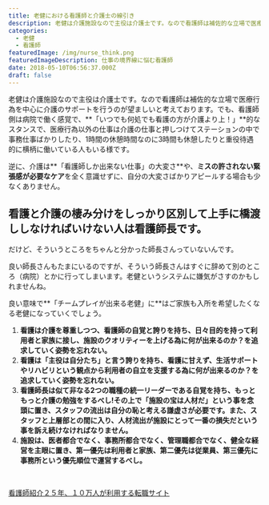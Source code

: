 ```yaml
---
title: 老健における看護師と介護士の線引き
description: 老健は介護施設なので主役は介護士です。なので看護師は補佐的な立場で医療行為を中心に介護のサポートを行うのが望ましいと考えております。
categories:
  - 老健
  - 看護師
featuredImage: /img/nurse_think.png
featuredImageDescription: 仕事の境界線に悩む看護師
date: 2018-05-10T06:56:37.000Z
draft: false
---
```

老健は介護施設なので主役は介護士です。なので看護師は補佐的な立場で医療行為を中心に介護のサポートを行うのが望ましいと考えております。でも、看護師側は病院で働く感覚で、**「いつでも何処でも看護の方が介護より上！」**的なスタンスで、医療行為以外の仕事は介護の仕事と押しつけてステーションの中で事務仕事ばかりしたり、1時間の休憩時間なのに3時間も休憩したりと重役待遇的に横柄に働いている人もいる様です。

逆に、介護は**「看護師しか出来ない仕事」の大変さ**や、**ミスの許されない緊張感が必要なケア**を全く意識せずに、自分の大変さばかりアピールする場合も少なくありません。

## 看護と介護の棲み分けをしっかり区別して上手に橋渡ししなければいけない人は看護師長です。

だけど、そういうところをちゃんと分かった師長さんっていないんです。

良い師長さんもたまにいるのですが、そういう師長さんはすぐに辞めて別のところ（病院）とかに行ってしまいます。老健というシステムに嫌気がさすのかもしれませんね。

良い意味で**「チームプレイが出来る老健」に**はご家族も入所を希望したくなる老健になっていくでしょう。

  1. **看護は介護を尊重しつつ、看護師の自覚と誇りを持ち、日々目的を持って利用者と家族に接し、施設のクオリティーを上げる為に何が出来るのか？を追求していく姿勢を忘れない。**
  2. **看護は「主役は自分たち」と言う誇りを持ち、看護に甘えず、生活サポートやリハビリという観点から利用者の自立を支援する為に何が出来るのか？を追求していく姿勢を忘れない。**
  3. **看護師長は似て非なる2つの職種の統一リーダーである自覚を持ち、もっともっと介護の勉強をするべし!その上で「施設の宝は人材だ」という事を念頭に置き、スタッフの流出は自分の恥と考える謙虚さが必要です。また、スタッフと上層部との間に入り、人材流出が施設にとって一番の損失だという事を訴え続けなければなりません。**
  4. **施設は、医者都合でなく、事務所都合でなく、管理職都合でなく、健全な経営を主眼に置き、第一優先は利用者と家族、第二優先は従業員、第三優先に事務所という優先順位で運営するべし。**

&nbsp;

<a href="https://px.a8.net/svt/ejp?a8mat=1O594G+BTQ7U2+28U0+61Z82" target="_blank" rel="nofollow noopener">看護師紹介２５年、１０万人が利用する転職サイト</a>

<img src="https://www13.a8.net/0.gif?a8mat=1O594G+BTQ7U2+28U0+61Z82" alt="" width="1" height="1" border="0" />
